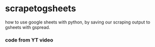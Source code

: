# scrapetogsheets

how to use google sheets with python, by saving our scraping output to gsheets with gspread.

### code from YT video
